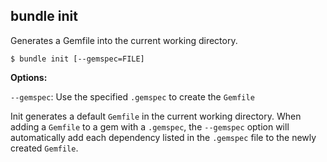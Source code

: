 ## bundle init

Generates a Gemfile into the current working directory.

```
$ bundle init [--gemspec=FILE]
```
**Options:**

`--gemspec`: Use the specified `.gemspec` to create the `Gemfile`

Init generates a default `Gemfile` in the current working directory. When adding
a `Gemfile` to a gem with a `.gemspec`, the `--gemspec` option will automatically
add each dependency listed in the `.gemspec` file to the newly created `Gemfile`.
